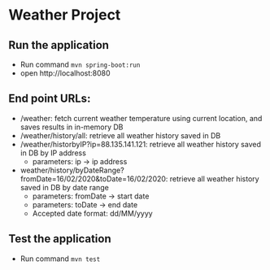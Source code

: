 # Weather Project
## Run the application

- Run command `mvn spring-boot:run`
- open http://localhost:8080

## End point URLs:
- /weather: fetch current weather temperature using current location, and saves results in in-memory DB
- /weather/history/all: retrieve all weather history saved in DB
- /weather/historbyIP?ip=88.135.141.121: retrieve all weather history saved in DB by IP address
  - parameters: ip -> ip address
- weather/history/byDateRange?fromDate=16/02/2020&toDate=16/02/2020: retrieve all weather history saved in DB by date range
  - parameters: fromDate -> start date
  - parameters: toDate -> end date
  - Accepted date format: dd/MM/yyyy

## Test the application
- Run command `mvn test`
